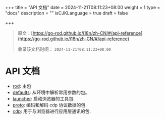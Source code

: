 +++
title = "API 文档"
date = 2024-11-21T08:11:23+08:00
weight = 1
type = "docs"
description = ""
isCJKLanguage = true
draft = false

+++

> 原文：[https://go-rod.github.io/i18n/zh-CN/#/api-reference](https://go-rod.github.io/i18n/zh-CN/#/api-reference)
>
> 收录该文档时间： `2024-11-21T08:11:23+08:00`

# API 文档

- [rod](https://pkg.go.dev/github.com/go-rod/rod): 主包
- [defaults](https://pkg.go.dev/github.com/go-rod/rod/lib/defaults): 从环境中解析常用参数的包。
- [launcher](https://pkg.go.dev/github.com/go-rod/rod/lib/launcher): 启动浏览器的工具包.
- [proto](https://pkg.go.dev/github.com/go-rod/rod/lib/proto): 编码和解码 cdp 协议数据的包.
- [cdp](https://pkg.go.dev/github.com/go-rod/rod/lib/cdp): 用于与浏览器进行应用层通讯的包.
